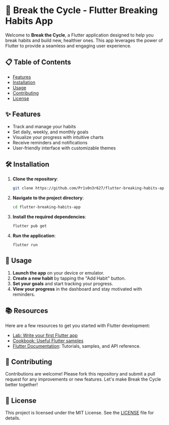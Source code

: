 # 🚀 Break the Cycle - Flutter Breaking Habits App

Welcome to **Break the Cycle**, a Flutter application designed to help you break habits and build new, healthier ones. This app leverages the power of Flutter to provide a seamless and engaging user experience.

## 📋 Table of Contents
- [Features](#features)
- [Installation](#installation)
- [Usage](#usage)
- [Contributing](#contributing)
- [License](#license)

## ✨ Features
- Track and manage your habits
- Set daily, weekly, and monthly goals
- Visualize your progress with intuitive charts
- Receive reminders and notifications
- User-friendly interface with customizable themes

## 🛠️ Installation

1. **Clone the repository**:
    ```bash
    git clone https://github.com/Pr1s0n3r627/flutter-breaking-habits-app.git
    ```
2. **Navigate to the project directory**:
    ```bash
    cd flutter-breaking-habits-app
    ```
3. **Install the required dependencies**:
    ```bash
    flutter pub get
    ```
4. **Run the application**:
    ```bash
    flutter run
    ```

## 🚀 Usage

1. **Launch the app** on your device or emulator.
2. **Create a new habit** by tapping the "Add Habit" button.
3. **Set your goals** and start tracking your progress.
4. **View your progress** in the dashboard and stay motivated with reminders.

## 📚 Resources

Here are a few resources to get you started with Flutter development:

- [Lab: Write your first Flutter app](https://docs.flutter.dev/get-started/codelab)
- [Cookbook: Useful Flutter samples](https://docs.flutter.dev/cookbook)
- [Flutter Documentation](https://docs.flutter.dev/): Tutorials, samples, and API reference.

## 🙌 Contributing

Contributions are welcome! Please fork this repository and submit a pull request for any improvements or new features. Let's make Break the Cycle better together!

## 📄 License

This project is licensed under the MIT License. See the [LICENSE](LICENSE) file for details.